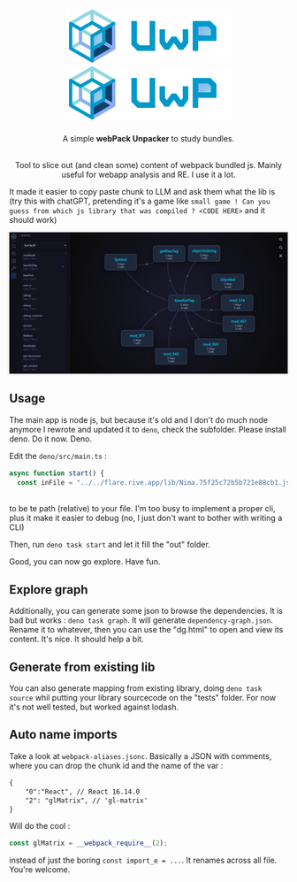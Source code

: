 <h1 align="center">
  <img src="docs/UwP.svg#gh-light-mode-only" width="300px"/><br/>
  <img src="docs/UwP.svg#gh-dark-mode-only" width="300px"/><br/>
</h1>
<p align="center">A simple <b>webPack Unpacker</b> to study bundles.<br/><br/>

<p align="center">Tool to slice out (and clean some) content of webpack bundled js.
Mainly useful for webapp analysis and RE. I use it a lot.</p>

It made it easier to copy paste chunk to LLM and ask them what the lib is (try this with chatGPT, pretending it's a game like `small game ! Can you guess from which js library that was compiled ? <CODE HERE>` and it should work)

![screenshot](docs/image.png)

## Usage
The main app is node js, but because it's old and I don't do much node anymore I rewrote and updated it to `deno`, check the subfolder. Please install deno. Do it now. Deno.

Edit the `deno/src/main.ts` :

```ts
async function start() {
  const inFile = "../../flare.rive.app/lib/Nima.75f25c72b5b721e88cb1.js";
  
```

to be te path (relative) to your file. I'm too busy to implement a proper cli, plus it make it easier to debug (no, I just don't want to bother with writing a CLI)

Then, run `deno task start` and let it fill the "out" folder.

Good, you can now go explore. Have fun.

## Explore graph
Additionally, you can generate some json to browse the dependencies. It is bad but works : `deno task graph`.
It will generate `dependency-graph.json`. Rename it to whatever, then you can use the "dg.html" to open and view its content. It's nice. It should help a bit.

## Generate from existing lib

You can also generate mapping from existing library, doing `deno task source` whil putting your library sourcecode on the "tests" folder. For now it's not well tested, but worked against lodash.

## Auto name imports
Take a look at `webpack-aliases.jsonc`. Basically a JSON with comments, where you can drop the chunk id and the name of the var :
```jsonc
{
    "0":"React", // React 16.14.0
    "2": "glMatrix", // 'gl-matrix'
}
```

Will do the cool :
```js
const glMatrix = __webpack_require__(2);
```

instead of just the boring `const import_e = ...`. It renames across all file. You're welcome. 

